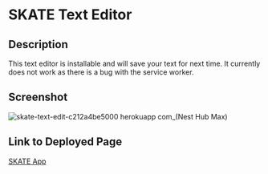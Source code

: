 # SKATE Text Editor

## Description

This text editor is installable and will save your text for next time. It currently does not work as there is a bug with the service worker.

## Screenshot

![skate-text-edit-c212a4be5000 herokuapp com_(Nest Hub Max)](https://github.com/XyrillaSC/skate-mod19-xyrilla/assets/111295666/84e876cf-651c-4daf-8515-15832dc8b39f)


## Link to Deployed Page

[SKATE App](https://skate-text-edit-c212a4be5000.herokuapp.com/)
